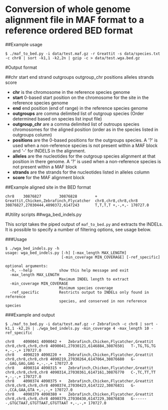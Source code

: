 # Conversion of whole genome alignment file in MAF format to a reference ordered BED format 

##Example usage

    $ ./maf_to_bed.py -i data/test.maf.gz -r Greattit -s data/species.txt -c chr8 | sort -k1,1 -k2,2n | gzip -c > data/test.wga.bed.gz



#Output format


##chr    start	end	strand	outgroups	outgroup_chr positions  alleles strands score
	
- **chr** is the chromosome in the reference species genome
- **start** 0-based start position on the chromosome for the site in the reference species genome
- **end** end position (end of range) in the reference species genome
- **outgroups** are comma delimited list of outgroup species (Order determined based on species list input file)
- **outgroup_chr** are a comma delimited list of outroups species chromosomes for the aligned position 
(order as in the species listed in outgroups column)
- **positions** are the 0-based positions for the outgroups species. A '?' is used when a non-reference species is not 
present within a MAF block and '-' for INDELS in the alignment.
- **alleles** are the nucleotides for the outgroup species alignment at that position in there genome. A '?' is used when a non-reference species is not present within a MAF block
- **strands** are the strands for the nucleotides listed in alleles column
- **score** for the MAF alignment block


##Example aligned site in the BED format
```
chr8    30876827        30876828        +       Greattit,Chicken,Zebrafinch,Flycatcher  chr8,chr8,chr8,chr8    30876827,27030444,4090372,6147243       T,T,T,T +,-,+,- 170727.0
```

#Utility scripts
##wga_bed_indels.py

This script takes the piped output of ```maf_to_bed.py``` and extracts the INDELs. It is possible to specify a number of filtering options, see usage below.
 
###Usage

```
$ ./wga_bed_indels.py -h
usage: wga_bed_indels.py [-h] [-max_length MAX_LENGTH]
                         [-min_coverage MIN_COVERAGE] [-ref_specific]

optional arguments:
  -h, --help            show this help message and exit
  -max_length MAX_LENGTH
                        Maximum INDEL length to extract
  -min_coverage MIN_COVERAGE
                        Minimum species coverage
  -ref_specific         Restricts output to INDELs only found in reference
                        species, and conserved in non reference species
```

###Example and output

```
$ ./maf_to_bed.py -i data/test.maf.gz -r Zebrafinch -c chr8 | sort -k1,1 -k2,2n | ./wga_bed_indels.py -min_coverage 4 -max_length 10 -ref_specific 
```

```
chr8	4090041	4090042	+	Zebrafinch,Chicken,Flycatcher,Greattit	chr8,chr8,chr8,chr8	4090041,27030121,6146884,30876501	T-,TG,TG,TG	+,-,-,+	170727.0
chr8	4090219	4090220	+	Zebrafinch,Chicken,Flycatcher,Greattit	chr8,chr8,chr8,chr8	4090219,27030264,6147064,30876680	G--,GAG,GAG,GAG	+,-,-,+	170727.0
chr8	4090314	4090315	+	Zebrafinch,Chicken,Flycatcher,Greattit	chr8,chr8,chr8,chr8	4090314,27030361,6147161,30876770	C-,TC,TT,TT	+,-,-,+	170727.0
chr8	4090374	4090375	+	Zebrafinch,Chicken,Flycatcher,Greattit	chr8,chr8,chr8,chr8	4090374,27030423,6147222,30876831	G--,CCA,GAA,GTA	+,-,-,+	170727.0
chr8	4090379	4090380	+	Zebrafinch,Chicken,Flycatcher,Greattit	chr8,chr8,chr8,chr8	4090379,27030430,6147229,30876838	G-------,GTGCTAAT,GTGTTAAT,GTGTTAAT	+,-,-,+	170727.0
```